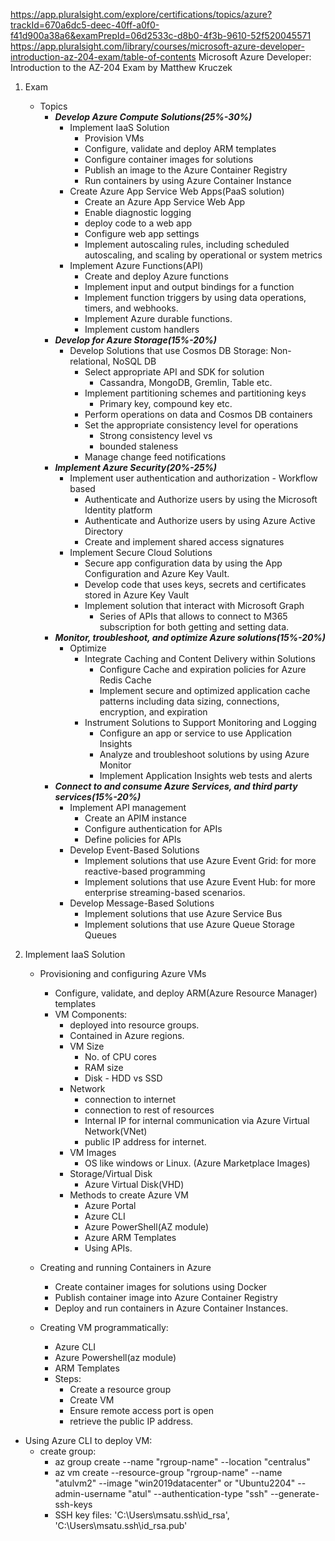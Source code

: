 https://app.pluralsight.com/explore/certifications/topics/azure?trackId=670a6dc5-deec-40ff-a0f0-f41d900a38a6&examPrepId=06d2533c-d8b0-4f3b-9610-52f520045571
https://app.pluralsight.com/library/courses/microsoft-azure-developer-introduction-az-204-exam/table-of-contents
Microsoft Azure Developer: Introduction to the AZ-204 Exam by Matthew Kruczek

1. Exam
    - Topics
        - ***Develop Azure Compute Solutions(25%-30%)***
            - Implement IaaS Solution
                - Provision VMs
                - Configure, validate and deploy ARM templates
                - Configure container images for solutions
                - Publish an image to the Azure Container Registry
                - Run containers by using Azure Container Instance
            - Create Azure App Service Web Apps(PaaS solution)
                - Create an Azure App Service Web App
                - Enable diagnostic logging
                - deploy code to a web app
                - Configure web app settings
                - Implement autoscaling rules, including scheduled autoscaling, and scaling by operational or system metrics
            - Implement Azure Functions(API)
                - Create and deploy Azure functions
                - Implement input and output bindings for a function
                - Implement function triggers by using data operations, timers, and webhooks.
                - Implement Azure durable functions.
                - Implement custom handlers
        - ***Develop for Azure Storage(15%-20%)***
            - Develop Solutions that use Cosmos DB Storage: Non-relational, NoSQL DB
                - Select appropriate API and SDK for solution
                    - Cassandra, MongoDB, Gremlin, Table etc.
                - Implement partitioning schemes and partitioning keys
                    - Primary key, compound key etc.
                - Perform operations on data and Cosmos DB containers
                - Set the appropriate consistency level for operations
                    - Strong consistency level vs
                    - bounded staleness
                - Manage change feed notifications
        - ***Implement Azure Security(20%-25%)***
            - Implement user authentication and authorization - Workflow based
                - Authenticate and Authorize users by using the Microsoft Identity platform
                - Authenticate and Authorize users by using Azure Active Directory
                - Create and implement shared access signatures
            - Implement Secure Cloud Solutions
                - Secure app configuration data by using the App Configuration and Azure Key Vault.
                - Develop code that uses keys, secrets and certificates stored in Azure Key Vault
                - Implement solution that interact with Microsoft Graph
                    - Series of APIs that allows to connect to M365 subscription for both getting and setting data.
        - ***Monitor, troubleshoot, and optimize Azure solutions(15%-20%)***
            - Optimize
                - Integrate Caching and Content Delivery within Solutions
                    - Configure Cache and expiration policies for Azure Redis Cache
                    - Implement secure and optimized application cache patterns including data sizing, connections, encryption, and expiration
                - Instrument Solutions to Support Monitoring and Logging
                    - Configure an app or service to use Application Insights
                    - Analyze and troubleshoot solutions by using Azure Monitor
                    - Implement Application Insights web tests and alerts
        - ***Connect to and consume Azure Services, and third party services(15%-20%)***
            - Implement API management
                - Create an APIM instance
                - Configure authentication for APIs
                - Define policies for APIs
            - Develop Event-Based Solutions
                - Implement solutions that use Azure Event Grid: for more reactive-based programming
                - Implement solutions that use Azure Event Hub: for more enterprise streaming-based scenarios.
            - Develop Message-Based Solutions
                - Implement solutions that use Azure Service Bus
                - Implement solutions that use Azure Queue Storage Queues

2. Implement IaaS Solution
    - Provisioning and configuring Azure VMs
        - Configure, validate, and deploy ARM(Azure Resource Manager) templates
        - VM Components:
            - deployed into resource groups.
            - Contained in Azure regions.
            - VM Size
                - No. of CPU cores
                - RAM size
                - Disk - HDD vs SSD
            - Network
                - connection to internet
                - connection to rest of resources
                - Internal IP for internal communication via Azure Virtual Network(VNet)
                - public IP address for internet.
            - VM Images
                - OS like windows or Linux. (Azure Marketplace Images)
            - Storage/Virtual Disk
                - Azure Virtual Disk(VHD)
            - Methods to create Azure VM
                - Azure Portal
                - Azure CLI
                - Azure PowerShell(AZ module)
                - Azure ARM Templates
                - Using APIs.
    - Creating and running Containers in Azure
        - Create container images for solutions using Docker
        - Publish container image into Azure Container Registry
        - Deploy and run containers in Azure Container Instances.

    - Creating VM programmatically:
      - Azure CLI
      - Azure Powershell(az module)
      - ARM Templates
      - Steps:
        - Create a resource group
        - Create VM
        - Ensure remote access port is open
        - retrieve the public IP address.


- Using Azure CLI to deploy VM:
    - create group:
      - az group create --name "rgroup-name"  --location "centralus"
      - az vm create --resource-group "rgroup-name" --name "atulvm2" --image "win2019datacenter"  or "Ubuntu2204"  --admin-username "atul" --authentication-type "ssh" --generate-ssh-keys
      - SSH key files: 'C:\Users\msatu\.ssh\id_rsa', 'C:\Users\msatu\.ssh\id_rsa.pub'